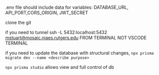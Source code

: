 .env file should include data for variables: DATABASE_URL, API_PORT,CORS_ORIGIN,  JWT_SECRET

clone the git

if you need to tunnel ssh -L 5432:localhost:5432 mstuart@mosaic.njaes.rutgers.edu FROM TERMINAL NOT VSCODE TERMINAL

if you need to update the database with structural changes, 
`npx prisma migrate dev --name <describe purpose>`

`npx prisma studio` allows view and full control of db


